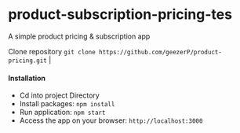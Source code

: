 # product-subscription-pricing-tes

A simple product pricing &amp; subscription app


Clone repository `git clone https://github.com/geezerP/product-pricing.git`
        |

#### Installation
- Cd into project Directory
- Install packages: `npm install`
- Run application: `npm start`
- Access the app on your browser: `http://localhost:3000`